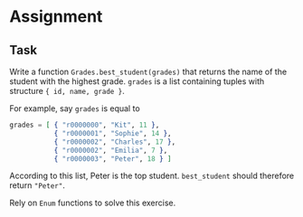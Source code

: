# Assignment

## Task

Write a function `Grades.best_student(grades)` that returns the name of the student with the highest grade.
`grades` is a list containing tuples with structure `{ id, name, grade }`.

For example, say `grades` is equal to

```elixir
grades = [ { "r0000000", "Kit", 11 },
           { "r0000001", "Sophie", 14 },
           { "r0000002", "Charles", 17 },
           { "r0000002", "Emilia", 7 },
           { "r0000003", "Peter", 18 } ]
```

According to this list, Peter is the top student. `best_student` should therefore
return `"Peter"`.

Rely on `Enum` functions to solve this exercise.

